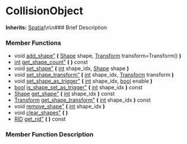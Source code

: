#  CollisionObject  
**Inherits:** [Spatial](class_spatial)\\n\\n###  Brief Description  

###  Member Functions 
  * void [add_shape"](#add_shape) **(** [Shape](class_shape) shape, [Transform](class_transform) transform=Transform()  **)**
  * [int](class_int) [get_shape_count"](#get_shape_count) **(** **)** const
  * void [set_shape"](#set_shape) **(** [int](class_int) shape_idx, [Shape](class_shape) shape  **)**
  * void [set_shape_transform"](#set_shape_transform) **(** [int](class_int) shape_idx, [Transform](class_transform) transform  **)**
  * void [set_shape_as_trigger"](#set_shape_as_trigger) **(** [int](class_int) shape_idx, [bool](class_bool) enable  **)**
  * [bool](class_bool) [is_shape_set_as_trigger"](#is_shape_set_as_trigger) **(** [int](class_int) shape_idx  **)** const
  * [Shape](class_shape) [get_shape"](#get_shape) **(** [int](class_int) shape_idx  **)** const
  * [Transform](class_transform) [get_shape_transform"](#get_shape_transform) **(** [int](class_int) shape_idx  **)** const
  * void [remove_shape"](#remove_shape) **(** [int](class_int) shape_idx  **)**
  * void [clear_shapes"](#clear_shapes) **(** **)**
  * [RID](class_rid) [get_rid"](#get_rid) **(** **)** const
###  Member Function Description  
